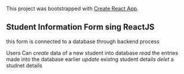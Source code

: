 This project was bootstrapped with [Create React App](https://github.com/facebook/create-react-app).

## Student Information Form sing ReactJS 

this form is connected to a database through backend process

Users Can
*_create_* data of a new student into database
*_read_* the entries made into the database earlier 
*_update_* existng student details 
*_delet_* a studnet details
